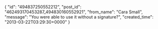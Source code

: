  {
   "id": "494837250552212",
   "post_id": "462493170453287_494830160552921",
   "from_name": "Cara Small",
   "message": "You were able to use it without a signature?",
   "created_time": "2013-03-22T03:29:30+0000"
 }

